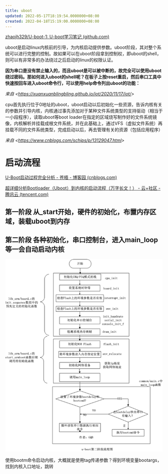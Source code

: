 ```yaml
---
title: uboot
updated: 2022-05-17T18:19:54.0000000+08:00
created: 2022-04-18T15:19:00.0000000+08:00
---
```


[zhaojh329/U-boot-1: U-boot学习笔记 (github.com)](https://github.com/zhaojh329/U-boot-1)

uboot是启动linux内核前的引导，为内核启动提供参数。uboot阶段，其对整个系统可以进行完整的控制。故如果可以在uboot阶段拿到控制权，即uboot的shell，则可以有非常多的办法绕过之后启动的linux的权限认证。

**因为串口是没有禁止输入的，而且uboot是可以被中断的，故完全可以使用uboot绕过密码。那如何进入uboot的shell呢？在板子上按reset重启，然后串口工具中快速按回车进入uboot命令行，可以使用help命令列出uboot的功能：**

*来自 \<<https://xuanxuanblingbling.github.io/iot/2020/11/17/iot/>\>*

cpu首先执行位于0地址的uboot，uboot启动以后初始化一些资源，告诉内核有关的参数并引导内核，内核通过事先添加对于某种文件系统类型的支持驱动（相当于一小段程序），读取uboot等boot loader在指定的区域烧写制作好的文件系统镜像，内核解析并挂载成根文件系统，并在此基础上，通过VFS（虚拟文件系统）再挂载不同的文件系统类型，完成启动以后，再去管理有关的资源（包括应用程序）

*来自 \<<https://www.cnblogs.com/schips/p/13129047.html>\>*

# 启动流程
[U-Boot启动过程完全分析 - 苍梧 - 博客园 (cnblogs.com)](https://www.cnblogs.com/heaad/archive/2010/07/17/1779829.html)

[超详细分析Bootloader（Uboot）到内核的启动流程（万字长文！） - 云+社区 - 腾讯云 (tencent.com)](https://cloud.tencent.com/developer/article/1826711)
## 第一阶段 从_start开始，硬件的初始化，布置内存区域，装载uboot到内存
## 第二阶段 各种初始化，串口控制台，进入main_loop 等一会自动启动内核

![image1](../../../resources/image1-31.png)

使用bootm命令启动内核，大概就是使用tag传递参数？得到环境变量bootargs，找到内核入口地址，跳转

